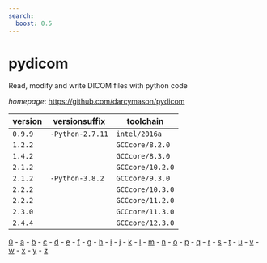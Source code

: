 ```yaml
---
search:
  boost: 0.5
---
```

# pydicom

Read, modify and write DICOM files with python code

*homepage*: <https://github.com/darcymason/pydicom>

version | versionsuffix | toolchain
--------|---------------|----------
``0.9.9`` | ``-Python-2.7.11`` | ``intel/2016a``
``1.2.2`` |  | ``GCCcore/8.2.0``
``1.4.2`` |  | ``GCCcore/8.3.0``
``2.1.2`` |  | ``GCCcore/10.2.0``
``2.1.2`` | ``-Python-3.8.2`` | ``GCCcore/9.3.0``
``2.2.2`` |  | ``GCCcore/10.3.0``
``2.2.2`` |  | ``GCCcore/11.2.0``
``2.3.0`` |  | ``GCCcore/11.3.0``
``2.4.4`` |  | ``GCCcore/12.3.0``

[0](../0/index.md) - [a](../a/index.md) - [b](../b/index.md) - [c](../c/index.md) - [d](../d/index.md) - [e](../e/index.md) - [f](../f/index.md) - [g](../g/index.md) - [h](../h/index.md) - [i](../i/index.md) - [j](../j/index.md) - [k](../k/index.md) - [l](../l/index.md) - [m](../m/index.md) - [n](../n/index.md) - [o](../o/index.md) - [p](../p/index.md) - [q](../q/index.md) - [r](../r/index.md) - [s](../s/index.md) - [t](../t/index.md) - [u](../u/index.md) - [v](../v/index.md) - [w](../w/index.md) - [x](../x/index.md) - [y](../y/index.md) - [z](../z/index.md)

